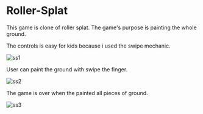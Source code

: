 # Roller-Splat

This game is clone of roller splat. The game's purpose is painting the whole ground.

The controls is easy for kids because i used the swipe mechanic.

![ss1](https://user-images.githubusercontent.com/61265491/184643660-db485ad4-7da6-497c-962c-5be614553b49.png)

User can paint the ground with swipe the finger.

![ss2](https://user-images.githubusercontent.com/61265491/184643762-f77305d0-6a76-4d7c-a525-dbe16afc1796.png)

The game is over when the painted all pieces of ground.

![ss3](https://user-images.githubusercontent.com/61265491/184643791-ac277609-9adf-4ed2-915e-80f43e5651ec.png)
